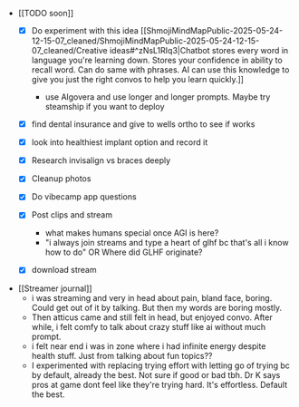   * [[TODO soon]]
    * [x] Do experiment with this idea [[ShmojiMindMapPublic-2025-05-24-12-15-07_cleaned/ShmojiMindMapPublic-2025-05-24-12-15-07_cleaned/Creative ideas#^zNsL1RIq3|Chatbot stores every word in language you're learning down. Stores your confidence in ability to recall word. Can do same with phrases. AI can use this knowledge to give you just the right convos to help you learn quickly.]]
      * use Algovera and use longer and longer prompts. Maybe try steamship if you want to deploy
    * [x] find dental insurance and give to wells ortho to see if works
    * [x] look into healthiest implant option and record it
    * [x] Research invisalign vs braces deeply
    * [x] Cleanup photos
    * [x] Do vibecamp app questions
    * [x] Post clips and stream
      * what makes humans special once AGI is here?
      * "i always join streams and type a heart of glhf bc that's all i know how to do" OR Where did GLHF originate?

    * [x] download stream 

  * [[Streamer journal]]
    * i was streaming and very in head about pain, bland face, boring. Could get out of it by talking. But then my words are boring mostly. 
    * Then atticus came and still felt in head, but enjoyed convo. After while, i felt comfy to talk about crazy stuff like ai without much prompt.
    * i felt near end i was in zone where i had infinite energy despite health stuff. Just from talking about fun topics??
    * I experimented with replacing trying effort with letting go of trying bc by default, already the best. Not sure if good or bad tbh. Dr K says pros at game dont feel like they're trying hard. It's effortless. Default the best. 